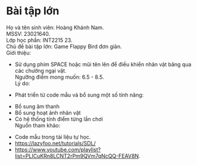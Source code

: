 # Bài tập lớn
 Họ và tên sinh viên: Hoàng Khánh Nam.  
 MSSV: 23021640.  
 Lớp học phần: INT2215 23.  
 Chủ đề bài tập lớn: Game Flappy Bird đơn giản.  
 Giới thiệu:  
 + Sử dụng phím SPACE hoặc mũi tên lên để điều khiển nhân vật băng qua các chướng ngại vật.  
 Ngưỡng điểm mong muốn: 6.5 - 8.5.  
 Lý do:
 - Phát triển từ code mẫu và bổ sung một số tính năng:
 + Bổ sung âm thanh
 + Bổ sung hoạt ảnh nhân vật
 + Có hệ thống tính điểm từng lần chơi  
 Nguồn tham khảo:
 - Code mẫu trong tài liệu tự học.
 - https://lazyfoo.net/tutorials/SDL/
 - https://www.youtube.com/playlist?list=PLICuKRn8LCNT2rPm9QVm7qNcQQ-FEAV8N.
